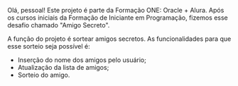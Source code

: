 Olá, pessoal! Este projeto é parte da Formação ONE: Oracle + Alura. Após os cursos iniciais da Formação de Iniciante em Programação, fizemos esse desafio chamado "Amigo Secreto".

A função do projeto é sortear amigos secretos. 
As funcionalidades para que esse sorteio seja possível é: 
- Inserção do nome dos amigos pelo usuário;
- Atualização da lista de amigos;
- Sorteio do amigo. 
